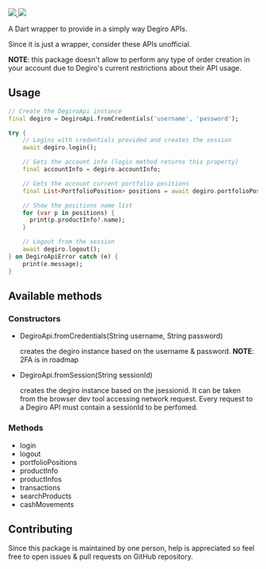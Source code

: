 <a href="https://pub.dev/packages/degiro_api">
  <img src="https://img.shields.io/pub/v/degiro_api">
</a>
<a href="https://github.com/marcoredz/degiro_api/blob/master/LICENSE">
  <img src="https://img.shields.io/github/license/isar/isar?color=%23007A88&labelColor=333940&logo=apache">
</a>

A Dart wrapper to provide in a simply way Degiro APIs.

Since it is just a wrapper, consider these APIs unofficial.

**NOTE**: this package doesn't allow to perform any type of order creation in your account due to Degiro's current restrictions about their API usage.

## Usage
```dart
// Create the DegiroApi instance
final degiro = DegiroApi.fromCredentials('username', 'password');

try {
    // Logins with credentials provided and creates the session
    await degiro.login();

    // Gets the account info (login method returns this property)
    final accountInfo = degiro.accountInfo;

    // Gets the account current portfolio positions
    final List<PortfolioPosition> positions = await degiro.portfolioPositions();

    // Show the positions name list
    for (var p in positions) {
      print(p.productInfo?.name);
    }

    // Logout from the session
    await degiro.logout();
} on DegiroApiError catch (e) {
    print(e.message);
}
```

## Available methods

### Constructors

- DegiroApi.fromCredentials(String username, String password)

  creates the degiro instance based on the username & password. **NOTE**: 2FA is in roadmap
- DegiroApi.fromSession(String sessionId)
  
  creates the degiro instance based on the jsessionid. It can be taken from the browser dev tool accessing network request. Every request to a Degiro API must contain a sessionId to be perfomed.

### Methods

- login
- logout
- portfolioPositions
- productInfo
- productInfos
- transactions
- searchProducts
- cashMovements

## Contributing

Since this package is maintained by one person, help is appreciated so feel free to open issues & pull requests on GitHub repository.

